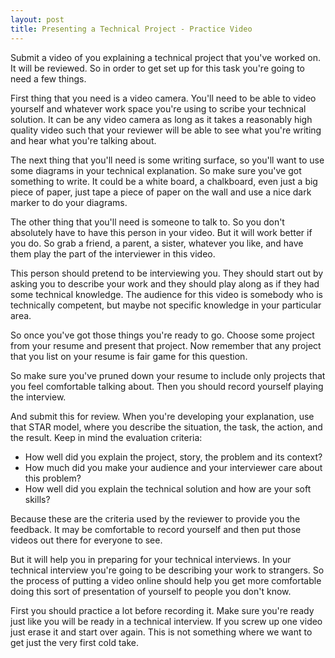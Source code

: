 ```yaml
---
layout: post
title: Presenting a Technical Project - Practice Video
---
```


Submit a video of you explaining a technical project that you've worked on. It will be reviewed. So in order to get set up for this task you're going to need a few things. 

First thing that you need is a video camera. You'll need to be able to video yourself and whatever work space you're using to scribe your technical solution. It can be any video camera as long as it takes a reasonably high quality video such that your reviewer will be able to see what you're writing and hear what you're talking about.
 
The next thing that you'll need is some writing surface, so you'll want to use some diagrams in your technical explanation. So make sure you've got something to write. It could be a white board, a chalkboard, even just a big piece of paper, just tape a piece of paper on the wall and use a nice dark marker to do your diagrams. 

The other thing that you'll need is someone to talk to. So you don't absolutely have to have this person in your video. But it will work better if you do. So grab a friend, a parent, a sister, whatever you like, and have them play the part of the interviewer in this video. 

This person should pretend to be interviewing you. They should start out by asking you to describe your work and they should play along as if they had some technical knowledge. The audience for this video is somebody who is technically competent, but maybe not specific knowledge in your particular area. 

So once you've got those things you're ready to go. Choose some project from your resume and present that project. Now remember that any project that you list on your resume is fair game for this question. 

So make sure you've pruned down your resume to include only projects that you feel comfortable talking about. Then you should record yourself playing the interview. 

And submit this for review. When you're developing your explanation, use that STAR model, where you describe the situation, the task, the action, and the result. Keep in mind the evaluation criteria: 

- How well did you explain the project, story, the problem and its context? 
- How much did you make your audience and your interviewer care about this problem? 
- How well did you explain the technical solution and how are your soft skills? 

Because these are the criteria used by the reviewer to provide you the feedback. It may be comfortable to record yourself and then put those videos out there for everyone to see. 

But it will help you in preparing for your technical interviews. In your technical interview you're going to be describing your work to strangers. So the process of putting a video online should help you get more comfortable doing this sort of presentation of yourself to people you don't know. 

First you should practice a lot before recording it. Make sure you're ready just like you will be ready in a technical interview. If you screw up one video just erase it and start over again. This is not something where we want to get just the very first cold take. 
